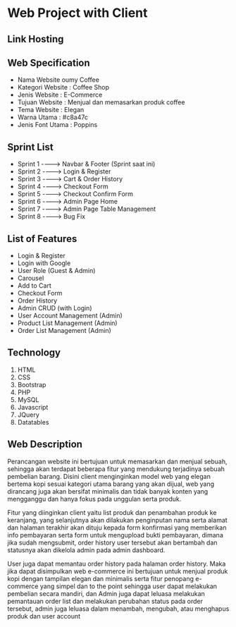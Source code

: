 # Web Project with Client

## Link Hosting

## Web Specification
- Nama Website   oumy Coffee
- Kategori Website  : Coffee Shop
- Jenis Website     : E-Commerce
- Tujuan Website    : Menjual dan memasarkan produk coffee
- Tema Website      : Elegan
- Warna Utama       : #c8a47c
- Jenis Font Utama  : Poppins

## Sprint List
- Sprint 1 ----> Navbar & Footer (Sprint saat ini)
- Sprint 2 ----> Login & Register
- Sprint 3 ----> Cart & Order History
- Sprint 4 ----> Checkout Form
- Sprint 5 ----> Checkout Confirm Form
- Sprint 6 ----> Admin Page Home
- Sprint 7 ----> Admin Page Table Management
- Sprint 8 ----> Bug Fix

## List of Features
- Login & Register
- Login with Google
- User Role (Guest & Admin)
- Carousel
- Add to Cart
- Checkout Form
- Order History
- Admin CRUD (with Login)
- User Account Management (Admin)
- Product List Management (Admin)
- Order List Management (Admin)

## Technology
1. HTML
2. CSS
3. Bootstrap
4. PHP
5. MySQL
6. Javascript
7. JQuery
8. Datatables

## Web Description
Perancangan website ini bertujuan untuk memasarkan dan menjual sebuah, sehingga akan terdapat beberapa fitur yang mendukung terjadinya sebuah pembelian barang. Disini client menginginkan model web yang elegan bertema kopi sesuai kategori utama barang yang akan dijual, web yang dirancang juga akan bersifat minimalis dan tidak banyak konten yang mengganggu dan hanya fokus pada unggulan serta produk.

Fitur yang diinginkan client yaitu list produk dan penambahan produk ke keranjang, yang selanjutnya akan dilakukan penginputan nama serta alamat dan halaman terakhir akan dituju kepada form konfirmasi yang memberikan info pembayaran serta form untuk mengupload bukti pembayaran, dimana jika sudah mengsubmit, order history user tersebut akan bertambah dan statusnya akan dikelola admin pada admin dashboard.

User juga dapat memantau order history pada halaman order history. Maka jika dapat disimpulkan web e-commerce ini bertujuan untuk menjual produk kopi dengan tampilan elegan dan minimalis serta fitur penopang e-commerce yang simpel dan to the point sehingga user dapat melakukan pembelian secara mandiri, dan Admin juga dapat leluasa melakukan pemantauan order list dan melakukan perubahan status pada order tersebut, admin juga leluasa dalam menambah, mengubah, atau menghapus produk dan user account
